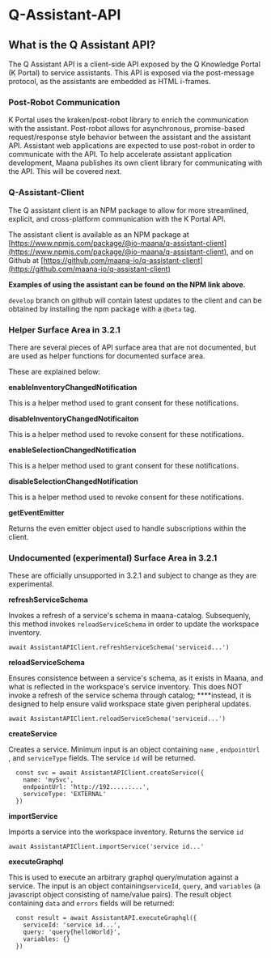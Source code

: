 # Q-Assistant-API

## What is the Q Assistant API?

The Q Assistant API is a client-side API exposed by the Q Knowledge Portal \(K Portal\) to service assistants. This API is exposed via the post-message protocol, as the assistants are embedded as HTML i-frames. 

### Post-Robot Communication

K Portal uses the kraken/post-robot library to enrich the communication with the assistant. Post-robot allows for asynchronous, promise-based request/response style behavior between the assistant and the assistant API. Assistant web applications are expected to use post-robot in order to communicate with the API. To help accelerate assistant application development, Maana  publishes its own client library for communicating with the API. This will be covered next.

### Q-Assistant-Client

The Q assistant client is an NPM package to allow for more streamlined, explicit,  and cross-platform communication with the K Portal API.

The assistant client is available as an NPM package at [https://www.npmjs.com/package/@io-maana/q-assistant-client](https://www.npmjs.com/package/@io-maana/q-assistant-client), and on Github at [https://github.com/maana-io/q-assistant-client](https://github.com/maana-io/q-assistant-client)

**Examples of using the assistant can be found on the NPM link above.**

`develop` branch on github will contain latest updates to the client and can be obtained by installing the npm package with a `@beta` tag. 

### Helper Surface Area in 3.2.1

There are several pieces of API surface area that are not documented, but are used as helper functions for documented surface area. 

These are explained below:

**enableInventoryChangedNotification**

This is a helper method used to grant consent for these notifications.

**disableInventoryChangedNotificaiton**

This is a helper method used  to revoke consent for these notifications.

**enableSelectionChangedNotification**

This is a helper method used to grant consent for these notifications.

**disableSelectionChangedNotification**

This is a helper method used to revoke consent for these notifications.

**getEventEmitter**

Returns the even emitter object used to handle subscriptions within the client.

### Undocumented \(experimental\) Surface Area in 3.2.1

These are officially unsupported in 3.2.1 and subject to change as they are experimental. 

**refreshServiceSchema**

Invokes a refresh of a service's schema in maana-catalog. Subsequenly, this method invokes `reloadServiceSchema` in order to update the workspace inventory. 

```
await AssistantAPIClient.refreshServiceSchema('serviceid...')
```

**reloadServiceSchema**

Ensures consistence between a service's schema, as it exists in Maana, and what is reflected in the workspace's service inventory. This does NOT invoke a refresh of the service schema through catalog; ****instead, it is designed to help ensure valid workspace state given peripheral updates. 

```
await AssistantAPIClient.reloadServiceSchema('serviceid...')
```

**createService**

Creates a service. Minimum input is an object containing `name` , `endpointUrl` , and `serviceType` fields. The service `id` will be returned. 

```
  const svc = await AssistantAPIClient.createService({
    name: 'mySvc',
    endpointUrl: 'http://192.....:...',
    serviceType: 'EXTERNAL'
  })
```

**importService**

Imports a service into the workspace inventory. Returns the service `id`

```
await AssistantAPIClient.importService('service id...'
```

**executeGraphql**

This is used to execute an arbitrary graphql query/mutation against a service. The input is an object containing`serviceId`, `query`, and `variables` \(a javascript object consisting of name/value pairs\). The result object containing `data` and `errors` fields will be returned:

```
  const result = await AssistantAPI.executeGraphql({
    serviceId: 'service id...',
    query: 'query{helloWorld}',
    variables: {}
  })
```





